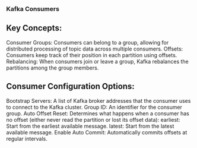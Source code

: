 ### Kafka Consumers

## Key Concepts:
Consumer Groups: Consumers can belong to a group, allowing for distributed processing of topic data across multiple consumers.
Offsets: Consumers keep track of their position in each partition using offsets.
Rebalancing: When consumers join or leave a group, Kafka rebalances the partitions among the group members.

## Consumer Configuration Options:
Bootstrap Servers: A list of Kafka broker addresses that the consumer uses to connect to the Kafka cluster.
Group ID: An identifier for the consumer group.
Auto Offset Reset: Determines what happens when a consumer has no offset (either never read the partition or lost its offset data):
earliest: Start from the earliest available message.
latest: Start from the latest available message.
Enable Auto Commit: Automatically commits offsets at regular intervals.

